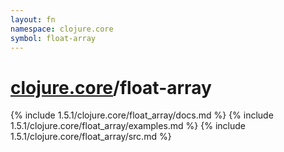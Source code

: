 ```yaml
---
layout: fn
namespace: clojure.core
symbol: float-array
---
```


# [clojure.core](../)/float-array

{% include 1.5.1/clojure.core/float_array/docs.md %}
{% include 1.5.1/clojure.core/float_array/examples.md %}
{% include 1.5.1/clojure.core/float_array/src.md %}

